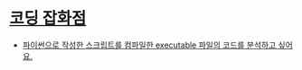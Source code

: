 # [코딩 잡화점](https://crepe.cm/@ae2f/3cgk05zz)
- [파이썬으로 작성한 스크립트를 컴파일한 executable 파일의 코드를 분석하고 싶어요.](./V7KJTX.md)
